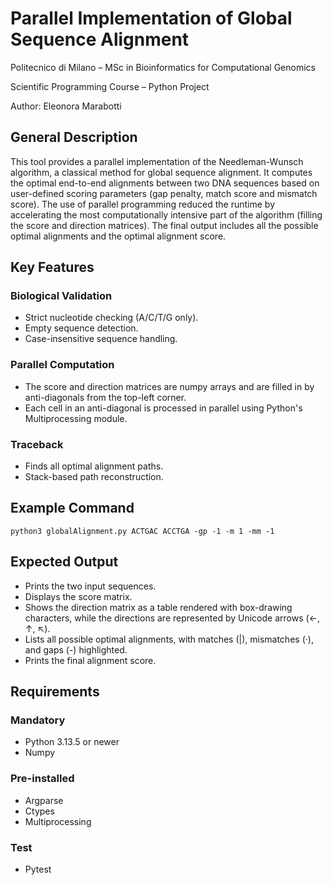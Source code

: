 # **Parallel Implementation of Global Sequence Alignment**

Politecnico di Milano – MSc in Bioinformatics for Computational Genomics

Scientific Programming Course – Python Project

Author: Eleonora Marabotti


## General Description
This tool provides a parallel implementation of the Needleman-Wunsch algorithm, a classical method for global sequence alignment. It computes the optimal end-to-end alignments between two DNA sequences based on user-defined scoring parameters (gap penalty, match score and mismatch score).
The use of parallel programming reduced the runtime by accelerating the most computationally intensive part of the algorithm (filling the score and direction matrices). The final output includes all the possible optimal alignments and the optimal alignment score.


## Key Features
### Biological Validation
- Strict nucleotide checking (A/C/T/G only).
- Empty sequence detection.
- Case-insensitive sequence handling.

### Parallel Computation
- The score and direction matrices are numpy arrays and are filled in by anti-diagonals from the top-left corner.
- Each cell in an anti-diagonal is processed in parallel using Python's Multiprocessing module.

### Traceback
- Finds all optimal alignment paths.
- Stack-based path reconstruction.


## Example Command
```shell
python3 globalAlignment.py ACTGAC ACCTGA -gp -1 -m 1 -mm -1
```


## Expected Output
- Prints the two input sequences.
- Displays the score matrix.
- Shows the direction matrix as a table rendered with box-drawing characters, 
while the directions are represented by Unicode arrows (←, ↑, ↖).
- Lists all possible optimal alignments, with matches (|), mismatches (·), and gaps (-) highlighted.
- Prints the final alignment score.


## Requirements
### Mandatory
- Python 3.13.5 or newer
- Numpy

### Pre-installed
- Argparse
- Ctypes
- Multiprocessing

### Test
- Pytest